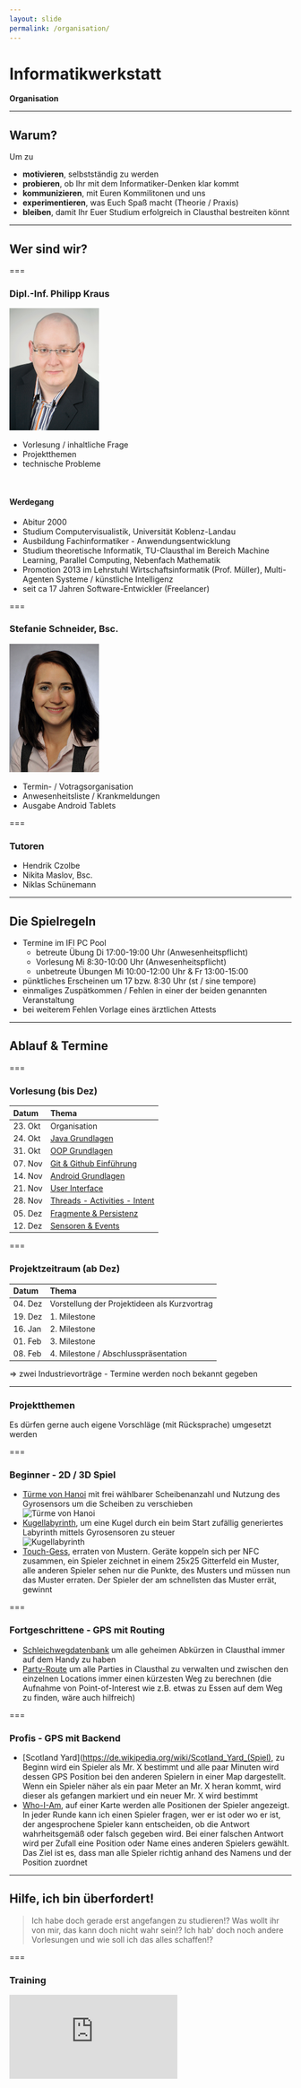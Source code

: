 ```yaml
---
layout: slide
permalink: /organisation/
---
```


# Informatikwerkstatt
__Organisation__

---

## Warum?

Um zu

* __motivieren__, selbstständig zu werden
* __probieren__, ob Ihr mit dem Informatiker-Denken klar kommt
* __kommunizieren__, mit Euren Kommilitonen und uns
* __experimentieren__, was Euch Spaß macht (Theorie / Praxis)
* __bleiben__, damit Ihr Euer Studium erfolgreich in Clausthal bestreiten könnt

---

## Wer sind wir?

===

### Dipl.-Inf. Philipp Kraus

![Philipp Kraus](images/philipp.png#floatright#floatright)

* Vorlesung / inhaltliche Frage
* Projektthemen
* technische Probleme

<br/>

#### Werdegang

* Abitur 2000
* Studium Computervisualistik, Universität Koblenz-Landau
* Ausbildung Fachinformatiker - Anwendungsentwicklung
* Studium theoretische Informatik, TU-Clausthal im Bereich Machine Learning, Parallel Computing, Nebenfach Mathematik
* Promotion 2013 im Lehrstuhl Wirtschaftsinformatik (Prof. Müller), Multi-Agenten Systeme / künstliche Intelligenz
* seit ca 17 Jahren Software-Entwickler (Freelancer)

===

### Stefanie Schneider, Bsc.

![Stefanie Schneider](images/stefanie.jpg#floatright)

* Termin- / Votragsorganisation
* Anwesenheitsliste / Krankmeldungen
* Ausgabe Android Tablets

===

### Tutoren

* Hendrik Czolbe
* Nikita Maslov, Bsc.
* Niklas Schünemann

---

## Die Spielregeln

* Termine im IFI PC Pool
    * betreute Übung Di 17:00-19:00 Uhr (Anwesenheitspflicht)
    * Vorlesung Mi 8:30-10:00 Uhr (Anwesenheitspflicht)
    * unbetreute Übungen Mi 10:00-12:00 Uhr & Fr 13:00-15:00
* pünktliches Erscheinen um 17 bzw. 8:30 Uhr (st / sine tempore)
* einmaliges Zuspätkommen / Fehlen in einer der beiden genannten Veranstaltung
* bei weiterem Fehlen Vorlage eines ärztlichen Attests

---

## Ablauf & Termine

===

### Vorlesung (bis Dez)

| Datum   | Thema |
|:--------|:------|
| 23. Okt | Organisation|
| 24. Okt | [Java Grundlagen](/java-grundlagen/) |
| 31. Okt | [OOP Grundlagen](/oop-grundlagen/) |
| 07. Nov | [Git & Github Einführung](/git-github/) |
| 14. Nov | [Android Grundlagen](/android-grundlagen/) |
| 21. Nov | [User Interface](/user-interface/) |
| 28. Nov | [Threads - Activities - Intent](/threads-activities-intent/) |
| 05. Dez | [Fragmente & Persistenz](/fragment-persistenz/) |
| 12. Dez | [Sensoren & Events](/sensoren-resourcen/) |

===

### Projektzeitraum (ab Dez)

| Datum   | Thema |
|:--------|:------|
| 04. Dez | Vorstellung der Projektideen als Kurzvortrag |
| 19. Dez | 1. Milestone |
| 16. Jan | 2. Milestone |
| 01. Feb | 3. Milestone |
| 08. Feb | 4. Milestone / Abschlusspräsentation |

&rArr; zwei Industrievorträge - Termine werden noch bekannt gegeben

---

### Projektthemen

Es dürfen gerne auch eigene Vorschläge (mit Rücksprache) umgesetzt werden

===

### Beginner - 2D / 3D Spiel

* [Türme von Hanoi](https://de.wikipedia.org/wiki/T%C3%BCrme_von_Hanoi) mit frei wählbarer Scheibenanzahl und Nutzung des Gyrosensors um die Scheiben zu verschieben<br/>
    ![Türme von Hanoi](https://upload.wikimedia.org/wikipedia/commons/0/07/Tower_of_Hanoi.jpeg#quarter)
* [Kugellabyrinth](#/5/1), um eine Kugel durch ein beim Start zufällig generiertes Labyrinth mittels Gyrosensoren zu steuer<br/>
    ![Kugellabyrinth](https://upload.wikimedia.org/wikipedia/commons/4/47/PuzzleOfDexterity.jpg#quarter)
* [Touch-Gess](#), erraten von Mustern. Geräte koppeln sich per NFC zusammen, ein Spieler zeichnet in einem 25x25 Gitterfeld ein Muster, alle anderen Spieler sehen nur die Punkte, des Musters und müssen nun das Muster erraten. Der Spieler der am schnellsten das Muster errät, gewinnt

===

### Fortgeschrittene - GPS mit Routing

* [Schleichwegdatenbank](#/5/2) um alle geheimen Abkürzen in Clausthal immer auf dem Handy zu haben
* [Party-Route](#/5/2) um alle Parties in Clausthal zu verwalten und zwischen den einzelnen Locations immer einen kürzesten Weg zu berechnen (die Aufnahme von Point-of-Interest wie z.B. etwas zu Essen auf dem Weg zu finden, wäre auch hilfreich)

===

### Profis - GPS mit Backend

* [Scotland Yard](https://de.wikipedia.org/wiki/Scotland_Yard_(Spiel), zu Beginn wird ein Spieler als Mr. X bestimmt und alle paar Minuten wird dessen GPS Position bei den anderen Spielern in einer Map dargestellt. Wenn ein Spieler näher als ein paar Meter an Mr. X heran kommt, wird dieser als gefangen markiert und ein neuer Mr. X wird bestimmt
* [Who-I-Am](#5/3), auf einer Karte werden alle Positionen der Spieler angezeigt. In jeder Runde kann ich einen Spieler fragen, wer er ist oder wo er ist, der angesprochene Spieler kann entscheiden, ob die Antwort wahrheitsgemäß oder falsch gegeben wird. Bei einer falschen Antwort wird per Zufall eine Position oder Name eines anderen Spielers gewählt. Das Ziel ist es, dass man alle Spieler richtig anhand des Namens und der Position zuordnet

---

## Hilfe, ich bin überfordert!

> Ich habe doch gerade erst angefangen zu studieren!? Was wollt ihr von mir, das kann doch nicht wahr sein!? Ich hab' doch noch andere Vorlesungen und wie soll ich das alles schaffen!?

===

### Training

<iframe class="video" src="https://www.youtube.com/embed/3PycZtfns_U" frameborder="0" webkitallowfullscreen mozallowfullscreen allowfullscreen />

===

### Training

<iframe class="video" src="https://www.youtube.com/embed/__qOY9hcm64" frameborder="0" webkitallowfullscreen mozallowfullscreen allowfullscreen />

===

### Training

<iframe class="video" src="https://www.youtube.com/embed/R37pbIySnjg" frameborder="0" webkitallowfullscreen mozallowfullscreen allowfullscreen />

===

### Resultat

<iframe class="video" src="https://www.youtube.com/embed/Bg21M2zwG9Q" frameborder="0" webkitallowfullscreen mozallowfullscreen allowfullscreen />
<!--stackedit_data:
eyJoaXN0b3J5IjpbLTEzNjEyOTk1MTFdfQ==
-->

---

## Wie soll das hier laufen?

* in der Vorlesung am Rechner mitarbeiten
* in den Übungen das Gelernte ausprobieren und erweitern
* links und rechts mit Euren Kommilitone sprechen
* während der Veranstaltung leise diskutieren und Euch gegenseitig helfen

---

## Welche Ziele sollt ihr erreichen?

* Umgang mit Programmierwerkzeugen (Java, Android, IDE)
* Grundlagen der Projektorganisation (Teamarbeit, Organisation, Zeitmanagement)
* Präsentation von eigenen Ergebnissen
* selbstständiges zielorientiertes Arbeiten erlernen

---

## Darf ich Sachen kopieren?

Grundsätzlich __Ja__
aber man muss angeben woher man sich etwas kopiert hat, sonst ist es ein [Plagiat](https://de.wikipedia.org/wiki/Plagiat) was zum Ausschluss führen kann.

> Lernen heißt aber selbstständig erarbeiten, beim Kopieren lernt man nicht!

---

## Wo bekomme ich Hilfe?

* Kommillitonen, bei persönlichen Treffen & Diskussion
* Im Internet
    * [Stackoverflow](https://stackoverflow.com/) 
    * [Java Newsgroup](https://groups.google.com/forum/#!forum/comp.lang.java.programmer)
    * [Android Developers](https://developer.android.com/support)
    * [Github](https://github.com/) &rarr; [existierende Applikationen](https://github.com/search?q=android) anschauen
* Für ausländische Studierende
    * [IZC H.E.L.P.](https://www.izc.tu-clausthal.de/sprachenzentrum/deutsch/help/) 
    * [IZC Sprachtandem](https://www.izc.tu-clausthal.de/sprachenzentrum/deutsch/sprachtandem/)
* Tutoren & Mitarbeiter - Beachtet aber unsere Arbeit- und Wochenendzeiten, wir arbeiten nicht 24 Stunden 7 Tage die Woche

---

## Wo kann ich mich zusammensetzen?

* [Lebendige Lernorte](https://www.lernorte.tu-clausthal.de/)
* [Schreibwerkstatt](https://www.schreibwerkstatt.tu-clausthal.de/)
* Gelbes Hörsaalgebäude

---

## Wir bieten nur die Basis

* Das Script und die Veranstaltung ist __nur__ eine Grundlage
* Probiert selbstständig alles aus
* Werdet aktiv bei Problemen / Fragen &rarr; Wir helfen Euch zu lernen
* Im Team lernt Ihr am meisten &rarr; arbeitet mit unterschiedlichen Menschen zusammen
